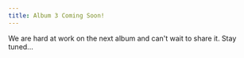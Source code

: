 ```yaml
---
title: Album 3 Coming Soon!
---
```


We are hard at work on the next album and can't wait to share it. Stay tuned...
